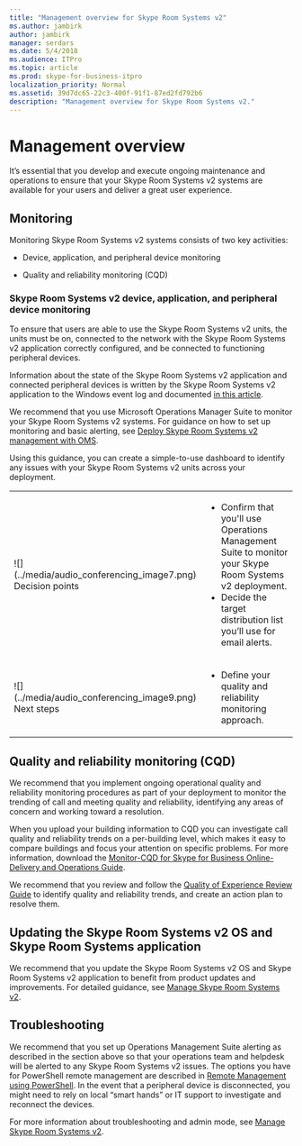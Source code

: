 ```yaml
---
title: "Management overview for Skype Room Systems v2"
ms.author: jambirk
author: jambirk
manager: serdars
ms.date: 5/4/2018
ms.audience: ITPro
ms.topic: article
ms.prod: skype-for-business-itpro
localization_priority: Normal
ms.assetid: 39d7dc65-22c3-400f-91f1-87ed2fd792b6
description: "Management overview for Skype Room Systems v2."
---
```


# Management overview 

It’s essential that you develop and execute ongoing maintenance and operations to ensure that your Skype Room Systems v2 systems are available for your users and deliver a great user experience. 

## Monitoring 

Monitoring Skype Room Systems v2 systems consists of two key activities:

-  Device, application, and peripheral device monitoring

-  Quality and reliability monitoring (CQD)

### Skype Room Systems v2 device, application, and peripheral device monitoring

To ensure that users are able to use the Skype Room Systems v2 units, the units must be on, connected to the network with the Skype Room Systems v2 application correctly configured, and be connected to functioning peripheral devices. 

Information about the state of the Skype Room Systems v2 application and connected peripheral devices is written by the Skype Room Systems v2 application to the Windows event log and documented [in this article](https://docs.microsoft.com/skypeforbusiness/manage/skype-room-systems-v2/oms#understand-the-log-entries). 

We recommend that you use Microsoft Operations Manager Suite to monitor your Skype Room Systems v2 systems. For guidance on how to set up monitoring and basic alerting, see [Deploy Skype Room Systems v2 management with OMS](https://docs.microsoft.com/skypeforbusiness/deploy/deploy-clients/with-oms). 

Using this guidance, you can create a simple-to-use dashboard to identify any issues with your Skype Room Systems v2 units across your deployment. 

<table>
<tr><td>![](../media/audio_conferencing_image7.png) <br/>Decision points</td><td><ul><li>Confirm that you'll use Operations Management Suite to monitor your Skype Room Systems v2 deployment.</li><li>Decide the target distribution list you’ll use for email alerts.</li></ol></td></tr>
<tr><td>![](../media/audio_conferencing_image9.png)<br/>Next steps</td><td><ul><li>Define your quality and reliability monitoring approach.</li></ol></td></tr>
</table>

## Quality and reliability monitoring (CQD)

We recommend that you implement ongoing operational quality and reliability monitoring procedures as part of your deployment to monitor the trending of call and meeting quality and reliability, identifying any areas of concern and working toward a resolution. 

When you upload your building information to CQD you can investigate call quality and reliability trends on a per-building level, which makes it easy to compare buildings and focus your attention on specific problems. For more information, download the [Monitor-CQD for Skype for Business Online-Delivery and Operations Guide](https://myadvisor.fasttrack.microsoft.com/CloudVoice/Downloads?SelectedIDs=6_2_0_15). 

We recommend that you review and follow the [Quality of Experience Review Guide](https://aka.ms/qerguide) to identify quality and reliability trends, and create an action plan to resolve them. 

## Updating the Skype Room Systems v2 OS and Skype Room Systems application 

We recommend that you update the Skype Room Systems v2 OS and Skype Room Systems v2 application to benefit from product updates and improvements. For detailed guidance, see [Manage Skype Room Systems v2](https://docs.microsoft.com/skypeforbusiness/manage/skype-room-systems-v2/skype-room-systems-v2#software-updates). 

## Troubleshooting

We recommend that you set up Operations Management Suite alerting as described in the section above so that your operations team and helpdesk will be alerted to any Skype Room Systems v2 issues. The options you have for PowerShell remote management are described in [Remote Management using PowerShell](../manage/skype-room-systems-v2/skype-room-systems-v2.md#remote-management-using-powershell). In the event that a peripheral device is disconnected, you might need to rely on local “smart hands” or IT support to investigate and reconnect the devices. 

For more information about troubleshooting and admin mode, see [Manage Skype Room Systems v2](https://docs.microsoft.com/skypeforbusiness/manage/skype-room-systems-v2/skype-room-systems-v2#admin-mode-and-device-management). 
